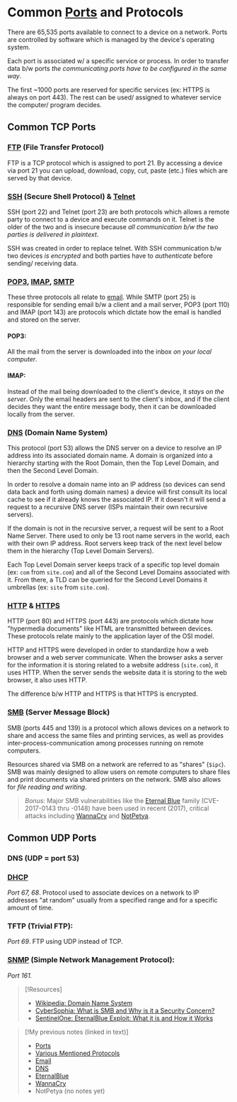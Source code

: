 
# Common [Ports](/networking/routing/ports.md) and Protocols
There are 65,535 ports available to connect to a device on a network. Ports are controlled by software which is managed by the device's operating system.

Each port is associated w/ a specific service or process. In order to transfer data b/w ports *the communicating ports have to be configured in the same way*.

The first ~1000 ports are reserved for specific services (ex: HTTPS is always on port 443). The rest can be used/ assigned to whatever service the computer/ program decides.
## Common TCP Ports
### [FTP](/networking/protocols/FTP.md) (File Transfer Protocol)
FTP is a TCP protocol which is assigned to port 21. By accessing a device via port 21 you can upload, download, copy, cut, paste (etc.) files which are served by that device.
### [SSH](/networking/protocols/SSH.md) (Secure Shell Protocol) & [Telnet](/networking/protocols/telnet.md)
SSH (port 22) and Telnet (port 23) are both protocols which allows a remote party to connect to a device and execute commands on it. Telnet is the older of the two and is insecure because *all communication b/w the two parties is delivered in plaintext*.

SSH was created in order to replace telnet. With SSH communication b/w two devices *is encrypted* and both parties have to *authenticate* before sending/ receiving data.
### [POP3](/networking/protocols/POP3.md), [IMAP](/networking/protocols/IMAP.md), [SMTP](/networking/protocols/SMTP.md)
These three protocols all relate to [email](/networking/email.md). While SMTP (port 25) is responsible for sending email b/w a client and a mail server, POP3 (port 110) and IMAP (port 143) are protocols which dictate how the email is handled and stored on the server.
#### POP3: 
All the mail from the server is downloaded into the inbox *on your local computer*.
#### IMAP:
Instead of the mail being downloaded to the client's device, it *stays on the server*. Only the email headers are sent to the client's inbox, and if the client decides they want the entire message body, then it can be downloaded locally from the server.
### [DNS](/networking/protocols/DNS/DNS.md) (Domain Name System)
This protocol (port 53) allows the DNS server on a device to resolve an IP address into its associated domain name. A domain is organized into a hierarchy starting with the Root Domain, then the Top Level Domain, and then the Second Level Domain.

In order to resolve a domain name into an IP address (so devices can send data back and forth using domain names) a device will first consult its local cache to see if it already knows the associated IP. If it doesn't it will send a request to a recursive DNS server (ISPs maintain their own recursive servers).

If the domain is not in the recursive server, a request will be sent to a Root Name Server. There used to only be 13 root name servers in the world, each with their own IP address. Root servers keep track of the next level below them in the hierarchy (Top Level Domain Servers).

Each Top Level Domain server keeps track of a specific top level domain (ex: `com` from `site.com`) and all of the Second Level Domains associated with it. From there, a TLD can be queried for the Second Level Domains it umbrellas (ex: `site` from `site.com`).
### [HTTP](/www/HTTP.md) & [HTTPS](/www/HTTPS.md)
HTTP (port 80) and HTTPS (port 443) are protocols which dictate how "hypermedia documents" like HTML are transmitted between devices. These protocols relate mainly to the application layer of the OSI model.

HTTP and HTTPS were developed in order to standardize how a web browser and a web server communicate. When the browser asks a server for the information it is storing related to a website address (`site.com`), it uses HTTP. When the server sends the website data it is storing to the web browser, it also uses HTTP.

The difference b/w HTTP and HTTPS is that HTTPS is encrypted.
### [SMB](/networking/protocols/SMB.md) (Server Message Block)
SMB (ports 445 and 139) is a protocol which allows devices on a network to share and access the same files and printing services, as well as provides inter-process-communication among processes running on remote computers.

Resources shared via SMB on a network are referred to as "shares" (`$ipc`). SMB was mainly designed to allow users on remote computers to share files and print documents via shared printers on the network. SMB also allows for *file reading and writing*.
>	*Bonus:* Major SMB vulnerabilities like the [Eternal Blue](/cybersecurity/vulnerabilities/eternal-blue.md) family (CVE-2017-0143 thru -0148) have been used in recent (2017), critical attacks including [WannaCry](/cybersecurity/attacks/wannacry.md) and [NotPetya](/cybersecurity/attacks/notpetya.md).
## Common UDP Ports
### DNS (UDP = port 53)

### [DHCP](/networking/protocols/DHCP.md)
*Port 67, 68*. Protocol used to associate devices on a network to IP addresses "at random" usually from a specified range and for a specific amount of time.
### TFTP (Trivial FTP):
*Port 69*. FTP using UDP instead of TCP.
### [SNMP](/networking/protocols/SNMP.md) (Simple Network Management Protocol):
*Port 161.* 

> [!Resources]
> - [Wikipedia: Domain Name System](https://en.wikipedia.org/wiki/Domain_Name_System)
> - [CyberSophia: What is SMB and Why is it a Security Concern?](https://cybersophia.net/articles/what-is/what-is-smb-protocol-and-why-is-it-a-security-concern/)
> - [SentinelOne: EternalBlue Exploit: What it is and How it Works](https://www.sentinelone.com/blog/eternalblue-nsa-developed-exploit-just-wont-die/)

>[!My previous notes (linked in text)]
> - [Ports](https://github.com/TrshPuppy/obsidian-notes/blob/main/networking/ports.md)  
> - [Various Mentioned Protocols](https://github.com/TrshPuppy/obsidian-notes/blob/main/networking/protocols/)
> - [Email](https://github.com/TrshPuppy/obsidian-notes/blob/main/networking/email.md)
> - [DNS](https://github.com/TrshPuppy/obsidian-notes/blob/main/networking/DNS/DNS.md)  
> - [EternalBlue](https://github.com/TrshPuppy/obsidian-notes/blob/main/cybersecurity/vulnerabilities/eternalblue.md)
> - [WannaCry](https://github.com/TrshPuppy/obsidian-notes/blob/main/cybersecurity/attacks/wannacry.md)
> - NotPetya (no notes yet)




